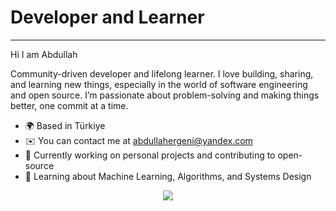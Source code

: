 # Developer and Learner
------------------------

Hi I am Abdullah

Community-driven developer and lifelong learner. I love building, sharing, and learning new things, especially in the world of software engineering and open source. I’m passionate about problem-solving and making things better, one commit at a time.

* 🌍  Based in Türkiye
* ✉️  You can contact me at [abdullahergeni@yandex.com](mailto:abdullahergeni@yandex.com)
* 🚀  Currently working on personal projects and contributing to open-source
* 🧠  Learning about Machine Learning, Algorithms, and Systems Design

<div align="center">
    <a href="https://github.com/anuraghazra/github-readme-stats">
        <img src="https://github-readme-stats.vercel.app/api/top-langs/?username=29apo29&layout=donut&langs_count=7&border_color=61dafb&hide_border=true&bg_color=20232a&title_color=61dafb&text_color=ffffff" />
    </a>
</div>
